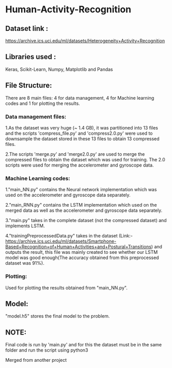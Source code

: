 # Human-Activity-Recognition

## Dataset link :
https://archive.ics.uci.edu/ml/datasets/Heterogeneity+Activity+Recognition

## Libraries used :
Keras, Scikit-Learn, Numpy, Matplotlib and Pandas

## File Structure: 

There are 8 main files: 4 for data management, 4 for Machine learning codes and 1 for plotting the results.

### Data management files: 
1.As the dataset was very huge (~ 1.4 GB), it was partitioned into 13 files and the scripts 'compress_file.py' and 'compress2.0.py' were used to downsample the dataset stored in these 13 files to obtain 13 compressed files. 

2.The scripts 'merge.py' and 'merge2.0.py' are used to merge the compressed files to obtain the dataset which was used for training. The 2.0 scripts were used for merging the accelerometer and gyroscope data.

### Machine Learning codes: 
1."main_NN.py" contains the Neural network implementation which was used on the accelerometer and gyroscope data separately. 

2."main_RNN.py" contains the LSTM implementation which used on the merged data as well as the accelerometer and gyroscope data separately. 

3."main.py" takes in the complete dataset (not the compressed dataset) and implements LSTM. 

4."trainingPreprocessedData.py" takes in the dataset (Link:- https://archive.ics.uci.edu/ml/datasets/Smartphone-Based+Recognition+of+Human+Activities+and+Postural+Transitions) and outputs the result, this file was mainly created to see whether our LSTM model was good enough(The accuracy obtained from this preprocessed dataset was 91%).
### Plotting:
Used for plotting the results obtained from "main_NN.py".

## Model:
"model.h5" stores the final model to the problem.

## NOTE:
Final code is run by 'main.py' and for this the dataset must be in the same folder and run the script using python3  


Merged from another project

